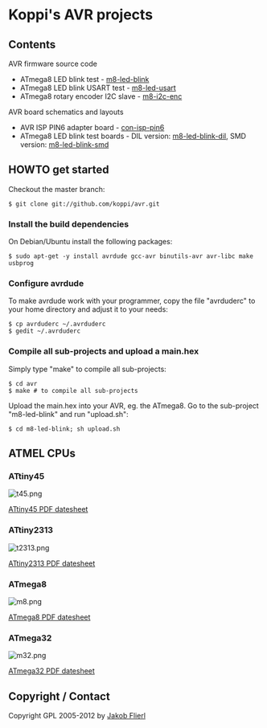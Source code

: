 # Koppi's AVR projects

## Contents

AVR firmware source code

* ATmega8 LED blink test - [m8-led-blink](avr/tree/master/m8-led-blink)
* ATmega8 LED blink USART test - [m8-led-usart](avr/tree/master/m8-led-usart)
* ATmega8 rotary encoder I2C slave - [m8-i2c-enc](avr/tree/master/m8-i2c-enc)

AVR board schematics and layouts

* AVR ISP PIN6 adapter board - [con-isp-pin6](avr/tree/master/eagle/projects/con-isp-pin6)
* ATmega8 LED blink test boards - DIL version: [m8-led-blink-dil](avr/tree/master/eagle/projects/m8-led-blink-dil), SMD version: [m8-led-blink-smd](avr/tree/master/eagle/projects/m8-led-blink-smd)

## HOWTO get started

Checkout the master branch:

```
$ git clone git://github.com/koppi/avr.git
```

### Install the build dependencies

On Debian/Ubuntu install the following packages:

```
$ sudo apt-get -y install avrdude gcc-avr binutils-avr avr-libc make usbprog
```

### Configure avrdude

To make avrdude work with your programmer, copy the file "avrduderc" to your home directory and adjust it to your needs:

```
$ cp avrduderc ~/.avrduderc
$ gedit ~/.avrduderc
```

### Compile all sub-projects and upload a main.hex

Simply type "make" to compile all sub-projects:

```
$ cd avr
$ make # to compile all sub-projects
```

Upload the main.hex into your AVR, eg. the ATmega8. Go to the sub-project "m8-led-blink" and run "upload.sh":

```
$ cd m8-led-blink; sh upload.sh
```

## ATMEL CPUs

### ATtiny45

![t45.png](avr/raw/master/t45.png)

[ATtiny45 PDF datesheet](avr/raw/master/t45.pdf)

### ATtiny2313

![t2313.png](avr/raw/master/t2313.png)

[ATtiny2313 PDF datesheet](avr/raw/master/t2313.pdf)

### ATmega8

![m8.png](avr/raw/master/m8.png)

[ATmega8 PDF datesheet](avr/raw/master/m8.pdf)

### ATmega32

![m32.png](avr/raw/master/m32.png)

[ATmega32 PDF datesheet](avr/raw/master/m32.pdf)

## Copyright / Contact

Copyright GPL 2005-2012 by [Jakob Flierl](https://github.com/koppi)

